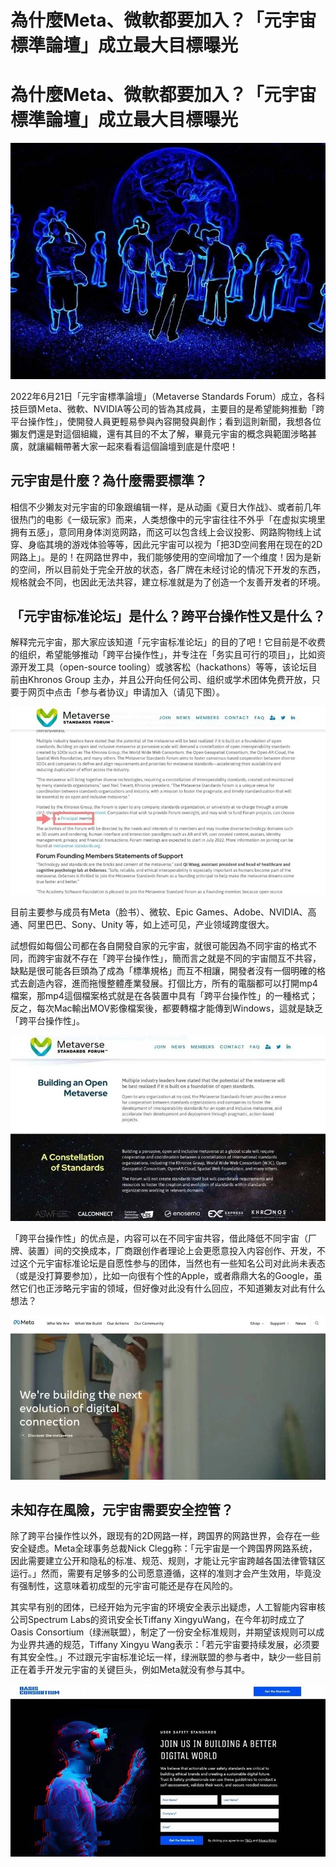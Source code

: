 # 為什麼Meta、微軟都要加入？「元宇宙標準論壇」成立最大目標曝光


# 為什麼Meta、微軟都要加入？「元宇宙標準論壇」成立最大目標曝光

![1](1658455130062.jpg)

2022年6月21日「元宇宙標準論壇」（Metaverse Standards Forum）成立，各科技巨頭Ｍeta、微軟、NVIDIA等公司的皆為其成員，主要目的是希望能夠推動「跨平台操作性」，使開發人員更輕易參與內容開發與創作；看到這則新聞，我想各位獺友們還是對這個組織，還有其目的不太了解，畢竟元宇宙的概念與範圍涉略甚廣，就讓編輯帶著大家一起來看看這個論壇到底是什麼吧！

## 元宇宙是什麼？為什麼需要標準？

相信不少獭友对元宇宙的印象跟编辑一样，是从动画《夏日大作战》、或者前几年很热门的电影《一级玩家》而来，人类想像中的元宇宙往往不外乎「在虚拟实境里拥有五感」，意同用身体浏览网路，而这可以包含线上会议投影、网路购物线上试穿、身临其境的游戏体验等等，因此元宇宙可以视为「把3D空间套用在现在的2D网路上」。是的！在网路世界中，我们能够使用的空间增加了一个维度！因为是新的空间，所以目前处于完全开放的状态，各厂牌在未经讨论的情况下开发的东西，规格就会不同，也因此无法共容，建立标准就是为了创造一个友善开发者的环境。

## 「元宇宙标准论坛」是什么？跨平台操作性又是什么？

解释完元宇宙，那大家应该知道「元宇宙标准论坛」的目的了吧！它目前是不收费的组织，希望能够推动「跨平台操作性」，并专注在「务实且可行的项目」，比如资源开发工具（open-source tooling）或骇客松（hackathons）等等，该论坛目前由Khronos Group 主办，并且公开向任何公司、组织或学术团体免费开放，只要于网页中点击「参与者协议」申请加入（请见下图）。

![2](1658455539256.jpg)

目前主要参与成员有Meta（脸书）、微软、Epic Games、Adobe、NVIDIA、高通、阿里巴巴、Sony、Unity 等，如上述可见，产业领域跨度很大。

試想假如每個公司都在各自開發自家的元宇宙，就很可能因為不同宇宙的格式不同，而跨宇宙就不存在「跨平台操作性」，簡而言之就是不同的宇宙間互不共容，缺點是很可能各巨頭為了成為「標準規格」而互不相讓，開發者沒有一個明確的格式去創造內容，進而拖慢整體產業發展。打個比方，所有的電腦都可以打開mp4檔案，那mp4這個檔案格式就是在各裝置中具有「跨平台操作性」的一種格式；反之，每次Mac輸出MOV影像檔案後，都要轉檔才能傳到Windows，這就是缺乏「跨平台操作性」。

![3](1658455614286.jpg)

「跨平台操作性」的优点是，内容可以在不同宇宙共容，借此降低不同宇宙（厂牌、装置）间的交换成本，厂商跟创作者理论上会更愿意投入内容创作、开发，不过这个元宇宙标准论坛是自愿性参与的团体，当然也有一些知名公司对此尚未表态（或是没打算要参加），比如一向很有个性的Apple，或者鼎鼎大名的Google，虽然它们也正涉略元宇宙的领域，但好像对此没有什么回应，不知道獭友对此有什么想法？

![4](1658456318976.jpg)

## 未知存在風險，元宇宙需要安全控管？

除了跨平台操作性以外，跟现有的2D网路一样，跨国界的网路世界，会存在一些安全疑虑。Meta全球事务总裁Nick Clegg称：「元宇宙是一个跨国界网路系统，因此需要建立公开和隐私的标准、规范、规则，才能让元宇宙跨越各国法律管辖区运行。」然而，需要有足够多的公司愿意遵循，这样的准则才会产生效用，毕竟没有强制性，这意味着初成型的元宇宙可能还是存在风险的。



其实早有别的团体，已经开始为元宇宙的环境安全表示出疑虑，人工智能内容审核公司Spectrum Labs的资讯安全长Tiffany XingyuWang，在今年初时成立了Oasis Consortium（绿洲联盟），制定了一份安全标准规则，并期望该规则可以成为业界共通的规范，Tiffany Xingyu Wang表示：「若元宇宙要持续发展，必须要有其安全性。」不过跟元宇宙标准论坛一样，绿洲联盟的参与者中，缺少一些目前正在着手开发元宇宙的关键巨头，例如Meta就没有参与其中。

![5](1658456379870.jpg)
